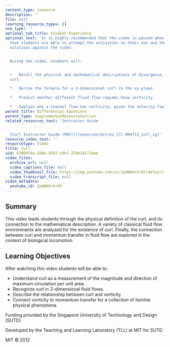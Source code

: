 ```yaml
---
content_type: resource
description: ''
file: null
learning_resource_types: []
ocw_type: ''
optional_tab_title: Student Experience
optional_text: 'It is highly recommended that the video is paused when prompted so
  that students are able to attempt the activities on their own and then check their
  solutions against the video.


  During the video, students will:


  *   Recall the physical and mathematical descriptions of divergence, gradient, and
  curl.

  *   Derive the formula for a 2-dimensional curl in the xy-plane.

  *   Predict whether different fluid flow regimes have vorticity.

  *   Explain why a channel flow has vorticity, given the velocity field.'
parent_title: Differential Equations
parent_type: SupplementalResourceSection
related_resources_text: 'Instructor Guide


  [Curl Instructor Guide (PDF)](resources/mitres_tll-004f13_curl_ig)'
resource_index_text: ''
resourcetype: Video
title: Curl
uid: 6200df4a-290e-4587-c8bf-27bb18171bee
video_files:
  archive_url: null
  video_captions_file: null
  video_thumbnail_file: https://img.youtube.com/vi/2pQW0UrkrQY/default.jpg
  video_transcript_file: null
video_metadata:
  youtube_id: 2pQW0UrkrQY
---
```


Summary
-------

This video leads students through the physical definition of the curl, and its connection to the mathematical description. A variety of classical fluid flow environments are analyzed for the existence of curl. Finally, the connection between curl and momentum transfer in fluid flow are explored in the context of biological locomotion.

Learning Objectives
-------------------

After watching this video students will be able to:

*   Understand curl as a measurement of the magnitude and direction of maximum circulation per unit area.
*   Recognize curl in 2-dimensional fluid flows.
*   Describe the relationship between curl and vorticity.
*   Connect vorticity to momentum transfer for a collection of familiar physical phenomena.

Funding provided by the Singapore University of Technology and Design (SUTD)

Developed by the Teaching and Learning Laboratory (TLL) at MIT for SUTD

MIT © 2012